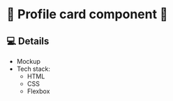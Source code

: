 # 🎨 Profile card component 🎨

## 💻 Details
- Mockup 
- Tech stack: 
    - HTML 
    - CSS 
    - Flexbox 